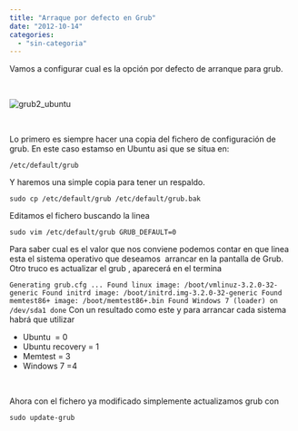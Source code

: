 ```yaml
---
title: "Arraque por defecto en Grub"
date: "2012-10-14"
categories: 
  - "sin-categoria"
---
```


Vamos a configurar cual es la opción por defecto de arranque para grub.

 

![grub2_ubuntu](images/8085979651_1e814334cf_z.jpg)

 

Lo primero es siempre hacer una copia del fichero de configuración de grub. En este caso estamso en Ubuntu asi que se situa en:

`/etc/default/grub`

Y haremos una simple copia para tener un respaldo.

```
sudo cp /etc/default/grub /etc/default/grub.bak 
```

Editamos el fichero buscando la linea

```
sudo vim /etc/default/grub GRUB_DEFAULT=0 
```

Para saber cual es el valor que nos conviene podemos contar en que linea esta el sistema operativo que deseamos  arrancar en la pantalla de Grub. Otro truco es actualizar el grub , aparecerá en el termina

`Generating grub.cfg ... Found linux image: /boot/vmlinuz-3.2.0-32-generic Found initrd image: /boot/initrd.img-3.2.0-32-generic Found memtest86+ image: /boot/memtest86+.bin Found Windows 7 (loader) on /dev/sda1 done` Con un resultado como este y para arrancar cada sistema habrá que utilizar

- Ubuntu  = 0
- Ubuntu recovery = 1
- Memtest = 3
- Windows 7 =4

 

Ahora con el fichero ya modificado simplemente actualizamos grub con 

`sudo update-grub`
